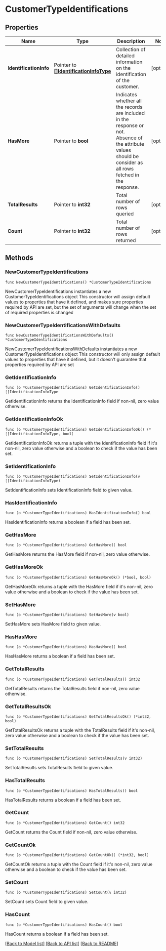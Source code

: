 # CustomerTypeIdentifications

## Properties

Name | Type | Description | Notes
------------ | ------------- | ------------- | -------------
**IdentificationInfo** | Pointer to [**[]IdentificationInfoType**](IdentificationInfoType.md) | Collection of detailed information on the identification of the customer. | [optional] 
**HasMore** | Pointer to **bool** | Indicates whether all the records are included in the response or not. Absence of the attribute values should be consider as all rows fetched in the response. | [optional] 
**TotalResults** | Pointer to **int32** | Total number of rows queried | [optional] 
**Count** | Pointer to **int32** | Total number of rows returned | [optional] 

## Methods

### NewCustomerTypeIdentifications

`func NewCustomerTypeIdentifications() *CustomerTypeIdentifications`

NewCustomerTypeIdentifications instantiates a new CustomerTypeIdentifications object
This constructor will assign default values to properties that have it defined,
and makes sure properties required by API are set, but the set of arguments
will change when the set of required properties is changed

### NewCustomerTypeIdentificationsWithDefaults

`func NewCustomerTypeIdentificationsWithDefaults() *CustomerTypeIdentifications`

NewCustomerTypeIdentificationsWithDefaults instantiates a new CustomerTypeIdentifications object
This constructor will only assign default values to properties that have it defined,
but it doesn't guarantee that properties required by API are set

### GetIdentificationInfo

`func (o *CustomerTypeIdentifications) GetIdentificationInfo() []IdentificationInfoType`

GetIdentificationInfo returns the IdentificationInfo field if non-nil, zero value otherwise.

### GetIdentificationInfoOk

`func (o *CustomerTypeIdentifications) GetIdentificationInfoOk() (*[]IdentificationInfoType, bool)`

GetIdentificationInfoOk returns a tuple with the IdentificationInfo field if it's non-nil, zero value otherwise
and a boolean to check if the value has been set.

### SetIdentificationInfo

`func (o *CustomerTypeIdentifications) SetIdentificationInfo(v []IdentificationInfoType)`

SetIdentificationInfo sets IdentificationInfo field to given value.

### HasIdentificationInfo

`func (o *CustomerTypeIdentifications) HasIdentificationInfo() bool`

HasIdentificationInfo returns a boolean if a field has been set.

### GetHasMore

`func (o *CustomerTypeIdentifications) GetHasMore() bool`

GetHasMore returns the HasMore field if non-nil, zero value otherwise.

### GetHasMoreOk

`func (o *CustomerTypeIdentifications) GetHasMoreOk() (*bool, bool)`

GetHasMoreOk returns a tuple with the HasMore field if it's non-nil, zero value otherwise
and a boolean to check if the value has been set.

### SetHasMore

`func (o *CustomerTypeIdentifications) SetHasMore(v bool)`

SetHasMore sets HasMore field to given value.

### HasHasMore

`func (o *CustomerTypeIdentifications) HasHasMore() bool`

HasHasMore returns a boolean if a field has been set.

### GetTotalResults

`func (o *CustomerTypeIdentifications) GetTotalResults() int32`

GetTotalResults returns the TotalResults field if non-nil, zero value otherwise.

### GetTotalResultsOk

`func (o *CustomerTypeIdentifications) GetTotalResultsOk() (*int32, bool)`

GetTotalResultsOk returns a tuple with the TotalResults field if it's non-nil, zero value otherwise
and a boolean to check if the value has been set.

### SetTotalResults

`func (o *CustomerTypeIdentifications) SetTotalResults(v int32)`

SetTotalResults sets TotalResults field to given value.

### HasTotalResults

`func (o *CustomerTypeIdentifications) HasTotalResults() bool`

HasTotalResults returns a boolean if a field has been set.

### GetCount

`func (o *CustomerTypeIdentifications) GetCount() int32`

GetCount returns the Count field if non-nil, zero value otherwise.

### GetCountOk

`func (o *CustomerTypeIdentifications) GetCountOk() (*int32, bool)`

GetCountOk returns a tuple with the Count field if it's non-nil, zero value otherwise
and a boolean to check if the value has been set.

### SetCount

`func (o *CustomerTypeIdentifications) SetCount(v int32)`

SetCount sets Count field to given value.

### HasCount

`func (o *CustomerTypeIdentifications) HasCount() bool`

HasCount returns a boolean if a field has been set.


[[Back to Model list]](../README.md#documentation-for-models) [[Back to API list]](../README.md#documentation-for-api-endpoints) [[Back to README]](../README.md)


